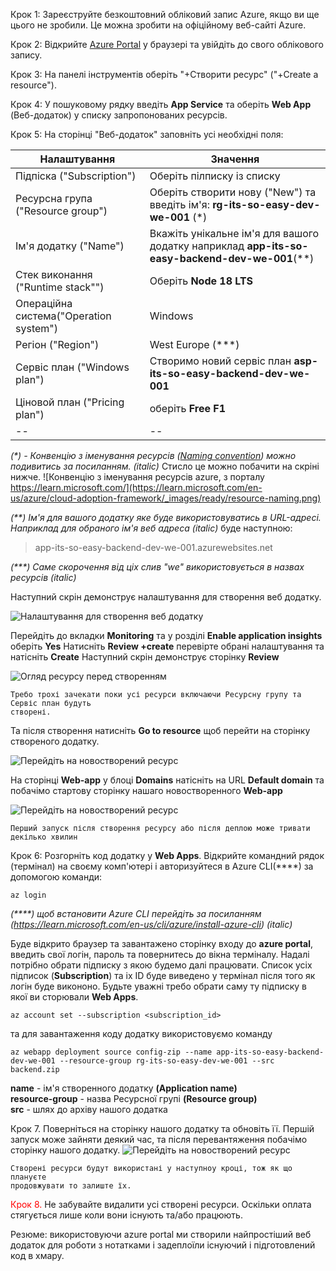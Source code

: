 Крок 1: Зареєструйте безкоштовний обліковий запис Azure, якщо ви ще цього не зробили. Це можна зробити на офіційному 
веб-сайті Azure.

Крок 2: Відкрийте [Azure Portal](https://portal.azure.com/) у браузері та увійдіть до свого облікового запису.

Крок 3: На панелі інструментів оберіть "+Створити ресурс" ("+Create a resource").

Крок 4: У пошуковому рядку введіть **App Service** та оберіть **Web App** (Веб-додаток) у списку запропонованих ресурсів.

Крок 5: На сторінці "Веб-додаток" заповніть усі необхідні поля:

| Налаштування | Значення |
| -- | -- |
| Підпіска  ("Subscription") | Оберіть пілписку із списку |
| Ресурсна група ("Resource group") | Оберіть створити нову ("New") та введіть ім'я:  **rg-its-so-easy-dev-we-001** (*) |
| Ім'я додатку ("Name") | Вкажіть унікальне ім'я для вашого додатку наприклад **app-its-so-easy-backend-dev-we-001**(**) |
| Cтек виконання ("Runtime stack"") | Оберіть  **Node 18 LTS** |
| Операційна система("Operation system") | Windows |
| Регіон ("Region") | West Europe (***) |
| Сервіс план ("Windows plan")| Створимо новий сервіс план **asp-its-so-easy-backend-dev-we-001** |
| Ціновой план ("Pricing plan")| оберіть **Free F1** |
| -- | -- |

_(*) - Конвенцію з іменування ресурсів ([Naming convention](https://learn.microsoft.com/en-us/azure/cloud-adoption-framework/ready/azure-best-practices/resource-naming)) можно подивитись за посиланням. (italic)_ 
Стисло це можно побачити на скріні нижче.
![Конвенцію з іменування ресурсів azure, з порталу https://learn.microsoft.com/](https://learn.microsoft.com/en-us/azure/cloud-adoption-framework/_images/ready/resource-naming.png)

_(**) Ім'я для вашого додатку яке буде використовуватись в URL-адресі. Наприклад для обраного ім'я веб адреса (italic)_ 
буде наступною: 
>app-its-so-easy-backend-dev-we-001.azurewebsites.net

_(***) Cаме скорочення від ціх слив "we" використовується в назвах ресурсів (italic)_

Наступний скрін демонструє налаштування для створення веб додатку.

![Налаштування для створення веб додатку](./multimedia/Screenshot-001.png)

Перейдіть до вкладки **Monitoring** та у розділі  **Enable application insights** оберіть **Yes** 
Натисніть **Review +create** перевірте обрані налаштування та натісніть **Create**
Наступний скрін демонструє сторінку **Review**

![Огляд ресурсу перед створенням](./multimedia/Screenshot-002.png)


    Требо трохі зачекати поки усі ресурси включаючи Ресурсну групу та Сервіс план будуть 
    створені. 

Та після створення натисніть **Go to resource** щоб перейти на сторінку створеного додатку.

![Перейдіть на новостворений ресурс](./multimedia/Screenshot-003.png)

На сторінці **Web-app** у блоці **Domains** натісніть на URL  **Default domain** та побачімо стартову
сторінку нашаго новостворенного **Web-app**

![Перейдіть на новостворений ресурс](./multimedia/Screenshot-004.png)

    Перший запуск після створення ресурсу або після деплою може тривати декілько хвилин

Крок 6: Розгорніть код додатку у **Web Apps**. Відкрийте командний рядок (термінал) на своєму комп'ютері і авторизуйтеся 
в Azure CLI(****) за допомогою команди:
```shell
az login
```
_(****) щоб встановити Azure CLI перейдіть за посиланням (https://learn.microsoft.com/en-us/cli/azure/install-azure-cli) (italic)_ 
    
Буде відкрито браузер та завантажено сторінку входу до **azure portal**, введить свої логін, пароль та повернитесь 
до вікна терміналу. Надалі потрібно обрати підписку з якою будемо далі працювати. 
Список усіх підписок (**Subscription**) та іх ID буде виведено у термінал після того як логін буде викононо. Будьте уважні
требо обрати саму ту підписку в якої ви сторювали **Web Apps**.
```shell
az account set --subscription <subscription_id>
```
та для завантаження коду додатку використовуємо команду
```shell
az webapp deployment source config-zip --name app-its-so-easy-backend-dev-we-001 --resource-group rg-its-so-easy-dev-we-001 --src backend.zip
```

**name** - ім'я створенного додатку **(Application name)**<br> 
**resource-group** - назва Ресурсної групі **(Resource group)**<br>
**src** - шлях до архіву нашого додатка

Крок 7. Поверніться на сторінку нашого додатку та обновіть її. Першій запуск може зайняти деякий час, та після 
перевантяження побачімо сторінку нашого додатку.
![Перейдіть на новостворений ресурс](./multimedia/Screenshot-005.png)

    Створені ресурси будут використані у наступноу кроці, тож як що плануєте 
    продовжувати то залиште їх.

<span style="color:red"> Крок 8.</span> Не забувайте видалити усі створені ресурси. Оскільки оплата стягується 
лише коли вони існують та/або працюють. 

Резюме: використовуючи azure portal ми створили найпростіший веб додаток для роботи з нотатками і задеплоїли 
існуючий і підготовлений код в хмару.
